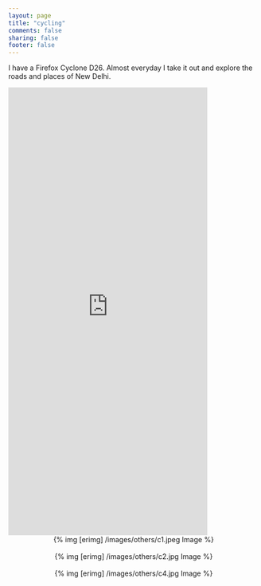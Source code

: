 ```yaml
---
layout: page
title: "cycling"
comments: false
sharing: false
footer: false
---
```


I have a Firefox Cyclone D26. Almost everyday I take it out and explore the roads and places of New Delhi.




<iframe src="https://www.facebook.com/plugins/video.php?href=https%3A%2F%2Fwww.facebook.com%2Fbhrigu.srivastava%2Fvideos%2F10210549841855906%2F&show_text=0&width=400" width="400" height="900" style="border:none;overflow:hidden" scrolling="no" frameborder="0" allowTransparency="true" allowFullScreen="true"></iframe>

<center>
	{% img [erimg] /images/others/c1.jpeg Image %}
</center><br>


<center>
	{% img [erimg] /images/others/c2.jpg Image %}
</center><br>


<center>
	{% img [erimg] /images/others/c4.jpg Image %}
</center><br>